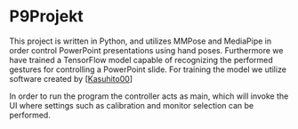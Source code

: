 # P9Projekt
This project is written in Python, and utilizes MMPose and MediaPipe in order control PowerPoint presentations using hand poses.
Furthermore we have trained a TensorFlow model capable of recognizing the performed gestures for controlling a PowerPoint slide. 
For training the model we utilize software created by [[Kasuhito00]([https://github.com/Kazuhito00](https://github.com/Kazuhito00/hand-gesture-recognition-using-mediapipe))]

In order to run the program the controller acts as main, which will invoke the UI where settings such as calibration and monitor selection can be performed.
